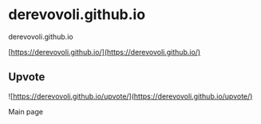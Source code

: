 # derevovoli.github.io
derevovoli.github.io

[https://derevovoli.github.io/](https://derevovoli.github.io/)

## Upvote 

![https://derevovoli.github.io/upvote/](https://derevovoli.github.io/upvote/)

Main page
